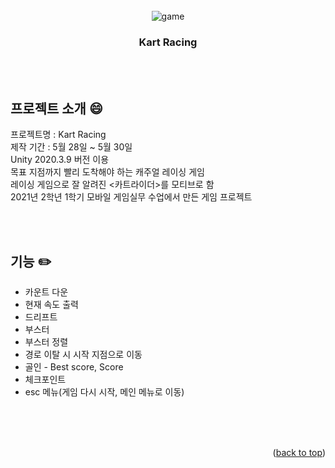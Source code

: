 <div id="top"></div>

<!-- PROJECT LOGO -->
<br/>
<div align="center">
  <img src="https://user-images.githubusercontent.com/86705580/151699403-a3faafb4-0cd4-485e-a622-ce970adcec00.JPG" alt="game">
  <h3 align="center">Kart Racing</h3>
</div>


<br><br>
<!-- ABOUT THE PROJECT -->
## 프로젝트 소개 :smile:

프로젝트명 : Kart Racing<br>
제작 기간 : 5월 28일 ~ 5월 30일<br>
Unity 2020.3.9 버전 이용<br>
목표 지점까지 빨리 도착해야 하는 캐주얼 레이싱 게임<br>
레이싱 게임으로 잘 알려진 <카트라이더>를 모티브로 함<br>
2021년 2학년 1학기 모바일 게임실무 수업에서 만든 게임 프로젝트<br>


<br><br>
<!-- GETTING STARTED -->
## 기능 :pencil2:

-  카운트 다운
-  현재 속도 출력
-  드리프트
-  부스터 
-  부스터 정렬
-  경로 이탈 시 시작 지점으로 이동
-  골인 - Best score, Score
-  체크포인트
-  esc 메뉴(게임 다시 시작, 메인 메뉴로 이동) 

<br><br><br>
<p align="right">(<a href="#top">back to top</a>)</p>
